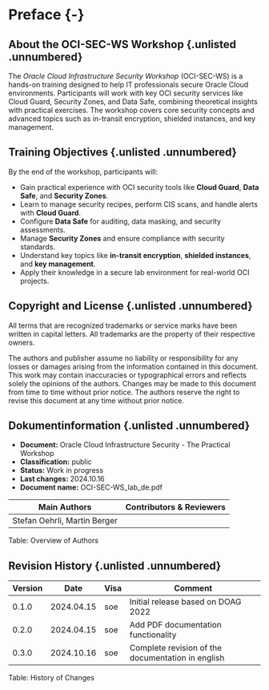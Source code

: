 <!-- markdownlint-disable MD033 -->
# Preface {-}

## About the OCI-SEC-WS Workshop {.unlisted .unnumbered}

The *Oracle Cloud Infrastructure Security Workshop* (OCI-SEC-WS) is a hands-on training designed to help IT professionals secure Oracle Cloud environments. Participants will work with key OCI security services like Cloud Guard, Security Zones, and Data Safe, combining theoretical insights with practical exercises. The workshop covers core security concepts and advanced topics such as in-transit encryption, shielded instances, and key management.

## Training Objectives {.unlisted .unnumbered}

By the end of the workshop, participants will:

- Gain practical experience with OCI security tools like **Cloud Guard**, **Data Safe**, and **Security Zones**.
- Learn to manage security recipes, perform CIS scans, and handle alerts with **Cloud Guard**.
- Configure **Data Safe** for auditing, data masking, and security assessments.
- Manage **Security Zones** and ensure compliance with security standards.
- Understand key topics like **in-transit encryption**, **shielded instances**, and **key management**.
- Apply their knowledge in a secure lab environment for real-world OCI projects.

## Copyright and License {.unlisted .unnumbered}

All terms that are recognized trademarks or service marks have been written in capital letters. All trademarks are the property of their respective owners.

The authors and publisher assume no liability or responsibility for any losses or damages arising from the information contained in this document. This work may contain inaccuracies or typographical errors and reflects solely the opinions of the authors. Changes may be made to this document from time to time without prior notice. The authors reserve the right to revise this document at any time without prior notice.

## Dokumentinformation  {.unlisted .unnumbered}

- **Document:**          Oracle Cloud Infrastructure Security - The Practical Workshop
- **Classification:**    public
- **Status:**            Work in progress
- **Last changes:**      2024.10.16
- **Document name:**     OCI-SEC-WS_lab_de.pdf

| Main Authors                 | Contributors & Reviewers |
|------------------------------|--------------------------|
| Stefan Oehrli, Martin Berger |                          |

Table: Overview of Authors

## Revision History {.unlisted .unnumbered}

| Version | Date       | Visa | Comment                                           |
|---------|------------|------|---------------------------------------------------|
| 0.1.0   | 2024.04.15 | soe  | Initial release based on DOAG 2022                |
| 0.2.0   | 2024.04.15 | soe  | Add PDF documentation functionality               |
| 0.3.0   | 2024.10.16 | soe  | Complete revision of the documentation in english |

Table: History of Changes
